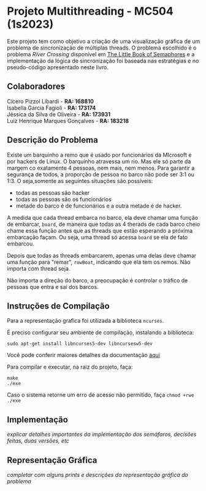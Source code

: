 # Projeto Multithreading - MC504 (1s2023)

Este projeto tem como objetivo a criação de uma visualização gráfica de um problema de sincronização de múltiplas threads. O problema escolhido é o problema _River Crossing_ disponível em [The Little Book of Semaphores](https://greenteapress.com/wp/semaphores/) e a implementação da lógica de sincronização foi baseada nas estratégias e no pseudo-código apresentado neste livro.

## Colaboradores

Cícero Pizzol Libardi - **RA: 168810**\
Isabella Garcia Fagioli - **RA: 173174**\
Jéssica da Silva de Oliveira - **RA: 173931**\
Luiz Henrique Marques Gonçalves - **RA: 183218**

## Descrição do Problema

Existe um barquinho a remo que é usado por funcionários da MIcrosoft e por hackers de Linux. O barquinho atravessa um rio. Mas ele só parte da margem co exatamente 4 pessoas, nem mais, nem menos. 
Para garantir a segurança de todos, a proporção de pessoa no barco não pode ser 3:1 ou 1:3. O seja,somente as seguintes situações são possíveis:
- todas as pessoas são hacker 
- todas as pessoas são os funcionários 
- metade do barco é de funcionários e a outra metade é de hacker. 

A medida que cada thread embarca no barco, ela deve chamar uma função de embarcar, `board`, de maneira que todas as 4 therads de cada barco cheio chame essa função antes que as threads que estão esperando a próxima embarcação façam. Ou seja, uma thread só acessa `board` se ela de fato embarcou. 

Depois que todas as threads embarcarem, apenas uma delas deve chamar uma função para "remar", `rowBoat`, indicando que ela tem os remos. Não importa com thread seja. 

Não importa a direção do barco, a preocupação é controlar o tráfico de pessoas que entra e sai dos barcos. 

## Instruções de Compilação

Para a representação grafica foi utilizada a biblioteca `ncurses`.

É preciso configurar seu ambiente de compilação, instalando a biblioteca:

```
sudo apt-get install libncurses5-dev libncursesw5-dev
```

Você pode conferir maiores detalhes da documentação [aqui](https://tldp.org/HOWTO/NCURSES-Programming-HOWTO/)

Para compilar e executar, na raiz do projeto, faça:

```
make
./exe
```

Caso o sistema retorne um erro de acesso não permitido, faça `chmod +rwe ./exe`

## Implementação
_explicar detalhes importantes da implementação dos semáfaros, decisões feitas, duas versões, etc_

## Representação Gráfica

_completar com alguns prints e descrições da representação gráfica do problema_



